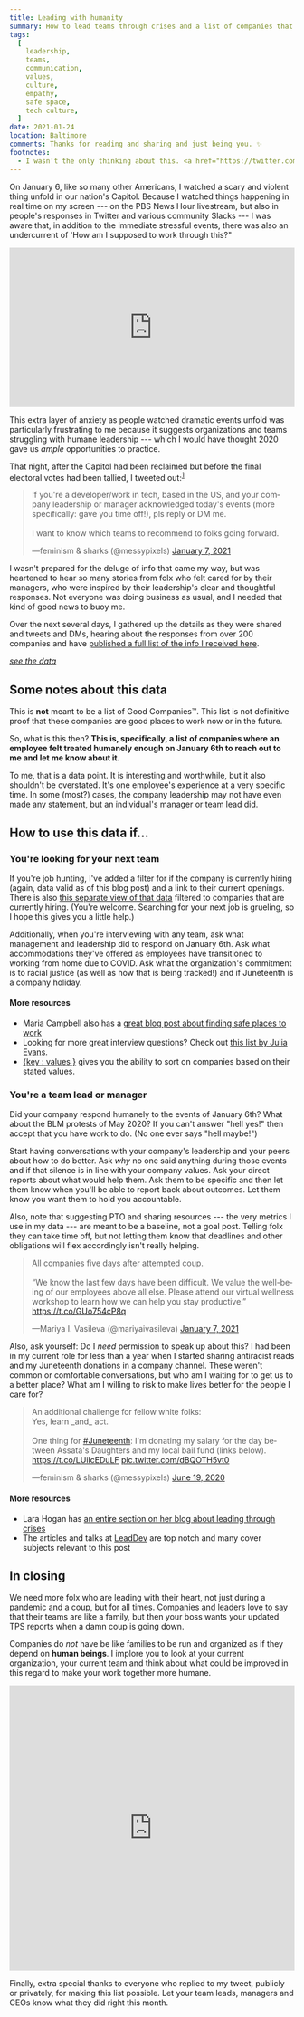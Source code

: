 ```yaml
---
title: Leading with humanity
summary: How to lead teams through crises and a list of companies that (maybe) are trying to do this right.
tags:
  [
    leadership,
    teams,
    communication,
    values,
    culture,
    empathy,
    safe space,
    tech culture,
  ]
date: 2021-01-24
location: Baltimore
comments: Thanks for reading and sharing and just being you. ✨
footnotes:
  - I wasn't the only thinking about this. <a href="https://twitter.com/lizthegrey/status/1347011576927121408" target="_blank">Liz Fong-Jones created a Twitter poll</a> with disappointing results and <a href="https://twitter.com/BlkGrlBrilliant/status/1347283258300620802" target="_blank">Dr. Nneka D. Dennie asked a similar question about universities</a>.
---
```


On January 6, like so many other Americans, I watched a scary and violent thing unfold in our nation's Capitol. Because I watched things happening in real time on my screen --- on the PBS News Hour livestream, but also in people's responses in Twitter and various community Slacks --- I was aware that, in addition to the immediate stressful events, there was also an undercurrent of 'How am I supposed to work through this?"

<div class="embed-container giphy"><div style="width:100%;height:0;padding-bottom:56%;position:relative;"><iframe src="https://giphy.com/embed/5QRnThZOV6csvKXdmB" width="100%" height="100%" style="position:absolute;" frameBorder="0" class="giphy-embed" allowFullScreen></iframe></div></div>

This extra layer of anxiety as people watched dramatic events unfold was particularly frustrating to me because it suggests organizations and teams struggling with humane leadership --- which I would have thought 2020 gave us _ample_ opportunities to practice.

That night, after the Capitol had been reclaimed but before the final electoral votes had been tallied, I tweeted out:<sup id="return-fn1"><a href="#fn1">1</a></sup>

<div class="embed-container twitter"><blockquote class="twitter-tweet" data-theme="light"><p lang="en" dir="ltr">If you&#39;re a developer/work in tech, based in the US, and your company leadership or manager acknowledged today&#39;s events (more specifically: gave you time off!), pls reply or DM me.<br><br>I want to know which teams to recommend to folks going forward.</p>&mdash;feminism &amp; sharks (@messypixels) <a href="https://twitter.com/messypixels/status/1346992491577401344?ref_src=twsrc%5Etfw">January 7, 2021</a></blockquote> <script async src="https://platform.twitter.com/widgets.js" charset="utf-8"></script></div>

I wasn't prepared for the deluge of info that came my way, but was heartened to hear so many stories from folx who felt cared for by their managers, who were inspired by their leadership's clear and thoughtful responses. Not everyone was doing business as usual, and I needed that kind of good news to buoy me.

Over the next several days, I gathered up the details as they were shared and tweets and DMs, hearing about the responses from over 200 companies and have [published a full list of the info I received here](/bits/company-list-2021/).

<div class="button-container">
  <a href="/bits/company-list-2021/" class="button">
    <em>see the data</em>
  </a>
</div>

## Some notes about this data

This is **not** meant to be a list of Good Companies™️. This list is not definitive proof that these companies are good places to work now or in the future.

So, what is this then? **This is, specifically, a list of companies where an employee felt treated humanely enough on January 6th to reach out to me and let me know about it.**

To me, that is a data point. It is interesting and worthwhile, but it also shouldn't be overstated. It's one employee's experience at a very specific time. In some (most?) cases, the company leadership may not have even made any statement, but an individual's manager or team lead did.

## How to use this data if...

### You're looking for your next team

If you're job hunting, I've added a filter for if the company is currently hiring (again, data valid as of this blog post) and a link to their current openings. There is also [this separate view of that data](/bits/company-list-hiring-2021/) filtered to companies that are currently hiring. (You're welcome. Searching for your next job is grueling, so I hope this gives you a little help.)

Additionally, when you're interviewing with any team, ask what management and leadership did to respond on January 6th. Ask what accommodations they've offered as employees have transitioned to working from home due to COVID. Ask what the organization's commitment is to racial justice (as well as how that is being tracked!) and if Juneteenth is a company holiday.

#### More resources

- Maria Campbell also has a [great blog post about finding safe places to work](https://lowercaseopinions.com/safe-place)
- Looking for more great interview questions? Check out [this list by Julia Evans](https://jvns.ca/blog/2013/12/30/questions-im-asking-in-interviews/).
- [{key : values }](https://www.keyvalues.com/) gives you the ability to sort on companies based on their stated values.

### You're a team lead or manager

Did your company respond humanely to the events of January 6th? What about the BLM protests of May 2020? If you can't answer "hell yes!" then accept that you have work to do. (No one ever says "hell maybe!")

Start having conversations with your company's leadership and your peers about how to do better. Ask _why_ no one said anything during those events and if that silence is in line with your company values. Ask your direct reports about what would help them. Ask them to be specific and then let them know when you'll be able to report back about outcomes. Let them know you want them to hold you accountable.

Also, note that suggesting PTO and sharing resources --- the very metrics I use in my data --- are meant to be a baseline, not a goal post. Telling folx they can take time off, but not letting them know that deadlines and other obligations will flex accordingly isn't really helping.

<div class="embed-container twitter"><blockquote class="twitter-tweet"><p lang="en" dir="ltr">All companies five days after attempted coup.<br><br>“We know the last few days have been difficult. We value the well-being of our employees above all else. Please attend our virtual wellness workshop to learn how we can help you stay productive.” <a href="https://t.co/GUo754cP8q">https://t.co/GUo754cP8q</a></p>&mdash;Mariya I. Vasileva (@mariyaivasileva) <a href="https://twitter.com/mariyaivasileva/status/1347015340190883841?ref_src=twsrc%5Etfw">January 7, 2021</a></blockquote></div>

Also, ask yourself: Do I _need_ permission to speak up about this? I had been in my current role for less than a year when I started sharing antiracist reads and my Juneteenth donations in a company channel. These weren't common or comfortable conversations, but who am I waiting for to get us to a better place? What am I willing to risk to make lives better for the people I care for?

<div class="embed-container twitter"><blockquote class="twitter-tweet"><p lang="en" dir="ltr">An additional challenge for fellow white folks:<br>Yes, learn _and_ act.<br><br>One thing for <a href="https://twitter.com/hashtag/Juneteenth?src=hash&amp;ref_src=twsrc%5Etfw">#Juneteenth</a>: I&#39;m donating my salary for the day between Assata&#39;s Daughters and my local bail fund (links below). <a href="https://t.co/LUiIcEDuLF">https://t.co/LUiIcEDuLF</a> <a href="https://t.co/dBQOTH5vt0">pic.twitter.com/dBQOTH5vt0</a></p>&mdash;feminism &amp; sharks (@messypixels) <a href="https://twitter.com/messypixels/status/1273983720547115015?ref_src=twsrc%5Etfw">June 19, 2020</a></blockquote></div>

#### More resources

- Lara Hogan has [an entire section on her blog about leading through crises](https://larahogan.me/tag/leading-through-crises/)
- The articles and talks at [LeadDev](https://leaddev.com/) are top notch and many cover subjects relevant to this post

## In closing

We need more folx who are leading with their heart, not just during a pandemic and a coup, but for all times. Companies and leaders love to say that their teams are like a family, but then your boss wants your updated TPS reports when a damn coup is going down.

Companies do _not_ have be like families to be run and organized as if they depend on **human beings**. I implore you to look at your current organization, your current team and think about what could be improved in this regard to make your work together more humane.

<div class="embed-container giphy"><div style="width:100%;height:0;padding-bottom:100%;position:relative;"><iframe src="https://giphy.com/embed/SwgDkKT9au9MhVEMB6" width="100%" height="100%" style="position:absolute" frameBorder="0" class="giphy-embed" allowFullScreen></iframe></div></div>

Finally, extra special thanks to everyone who replied to my tweet, publicly or privately, for making this list possible. Let your team leads, managers and CEOs know what they did right this month.
